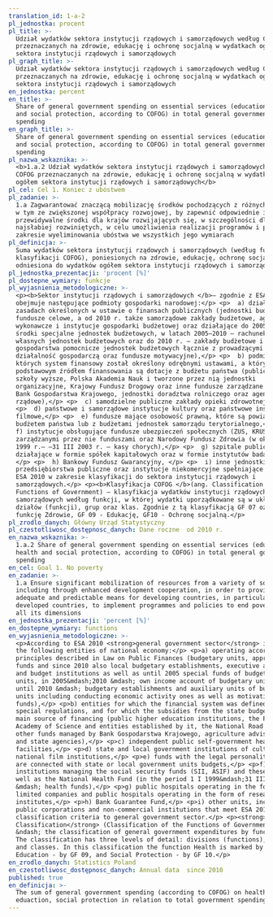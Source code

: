 ```yaml
---
translation_id: 1-a-2
pl_jednostka: procent
pl_title: >-
  Udział wydatków sektora instytucji rządowych i samorządowych według COFOG
  przeznaczanych na zdrowie, edukację i ochronę socjalną w wydatkach ogółem
  sektora instytucji rządowych i samorządowych
pl_graph_title: >-
  Udział wydatków sektora instytucji rządowych i samorządowych według COFOG
  przeznaczanych na zdrowie, edukację i ochronę socjalną w wydatkach ogółem
  sektora instytucji rządowych i samorządowych
en_jednostka: percent
en_title: >-
  Share of general government spending on essential services (education, health
  and social protection, according to COFOG) in total general government
  spending
en_graph_title: >-
  Share of general government spending on essential services (education, health
  and social protection, according to COFOG) in total general government
  spending
pl_nazwa_wskaznika: >-
  <b>1.a.2 Udział wydatków sektora instytucji rządowych i samorządowych według
  COFOG przeznaczanych na zdrowie, edukację i ochronę socjalną w wydatkach
  ogółem sektora instytucji rządowych i samorządowych</b>
pl_cel: Cel 1. Koniec z ubóstwem
pl_zadanie: >-
  1.a Zagwarantować znaczącą mobilizację środków pochodzących z różnych źródeł,
  w tym ze zwiększonej współpracy rozwojowej, by zapewnić odpowiednie i
  przewidywalne środki dla krajów rozwijających się, w szczególności dla państw
  najsłabiej rozwiniętych, w celu umożliwienia realizacji programów i polityk w
  zakresie wyeliminowania ubóstwa we wszystkich jego wymiarach
pl_definicja: >-
  Suma wydatków sektora instytucji rządowych i samorządowych (według funkcji
  klasyfikacji COFOG), poniesionych na zdrowie, edukację, ochronę socjalną,
  odniesiona do wydatków ogółem sektora instytucji rządowych i samorządowych.
pl_jednostka_prezentacji: 'procent [%]'
pl_dostepne_wymiary: funkcje
pl_wyjasnienia_metodologiczne: >-
  <p><b>Sektor instytucji rządowych i samorządowych </b>– zgodnie z ESA 2010 –
  obejmuje następujące podmioty gospodarki narodowej:</p> <p>  a) działające na
  zasadach określonych w ustawie o finansach publicznych (jednostki budżetowe,
  fundusze celowe, a od 2010 r. także samorządowe zakłady budżetowe, agencje
  wykonawcze i instytucje gospodarki budżetowej oraz działające do 2005 r.
  środki specjalne jednostek budżetowych, w latach 2005—2010 — rachunek dochodów
  własnych jednostek budżetowych oraz do 2010 r. — zakłady budżetowe i
  gospodarstwa pomocnicze jednostek budżetowych łącznie z prowadzącymi
  działalność gospodarczą oraz fundusze motywacyjne),</p> <p>  b) podmioty,
  których system finansowy został określony odrębnymi ustawami, a których
  podstawowym źródłem finansowania są dotacje z budżetu państwa (publiczne
  szkoły wyższe, Polska Akademia Nauk i tworzone przez nią jednostki
  organizacyjne, Krajowy Fundusz Drogowy oraz inne fundusze zarządzane przez
  Bank Gospodarstwa Krajowego, jednostki doradztwa rolniczego oraz agencje
  rządowe),</p> <p>  c) samodzielne publiczne zakłady opieki zdrowotnej,</p>
  <p>  d) państwowe i samorządowe instytucje kultury oraz państwowe instytucje
  filmowe,</p> <p>  e) fundusze mające osobowość prawną, które są powiązane z
  budżetem państwa lub z budżetami jednostek samorządu terytorialnego,</p> <p> 
  f) instytucje obsługujące fundusze ubezpieczeń społecznych (ZUS, KRUS) wraz z
  zarządzanymi przez nie funduszami oraz Narodowy Fundusz Zdrowia (w okresie 1 I
  1999 r.— —31 III 2003 r. — kasy chorych),</p> <p>  g) szpitale publiczne
  działające w formie spółek kapitałowych oraz w formie instytutów badawczych,
  </p> <p>  h) Bankowy Fundusz Gwarancyjny, </p> <p>  i) inne jednostki, w tym
  przedsiębiorstwa publiczne oraz instytucje niekomercyjne spełniające kryteria
  ESA 2010 w zakresie klasyfikacji do sektora instytucji rządowych i
  samorządowych.</p> <p><b>Klasyfikacja COFOG </b>(ang. Classification of the
  Functions of Government) – klasyfikacja wydatków instytucji rządowych i
  samorządowych według funkcji, w której wydatki uporządkowane są w układzie
  działów (funkcji), grup oraz klas. Zgodnie z tą klasyfikacją GF 07 oznacza
  funkcję Zdrowie, GF 09 - Edukację, GF10 - Ochronę socjalną.</p>
pl_zrodlo_danych: Główny Urząd Statystyczny
pl_czestotliwosc_dostępnosc_danych: Dane roczne  od 2010 r.
en_nazwa_wskaznika: >-
  1.a.2 Share of general government spending on essential services (education,
  health and social protection, according to COFOG) in total general government
  spending
en_cel: Goal 1. No poverty
en_zadanie: >-
  1.a Ensure significant mobilization of resources from a variety of sources,
  including through enhanced development cooperation, in order to provide
  adequate and predictable means for developing countries, in particular least
  developed countries, to implement programmes and policies to end poverty in
  all its dimensions
en_jednostka_prezentacji: 'percent [%]'
en_dostepne_wymiary: functions
en_wyjasnienia_metodologiczne: >-
  <p>According to ESA 2010 <strong>general government sector</strong> includes
  the following entities of national economy:</p> <p>a) operating according to
  principles described in Law on Public Finances (budgetary units, appropriated
  funds and since 2010 also local budgetary establishments, executive agencies
  and budget institutions as well as until 2005 special funds of budgetary
  units, in 2005&mdash;2010 &mdash; own income account of budgetary units and
  until 2010 &mdash; budgetary establishments and auxiliary units of budgetary
  units including conducting economic activity ones as well as motivation
  funds),</p> <p>b) entities for which the financial system was defined in
  special regulations, and for which the subsidies from the state budget are the
  main source of financing (public higher education institutions, the Polish
  Academy of Science and entities established by it, the National Road Fund and
  other funds managed by Bank Gospodarstwa Krajowego, agriculture advisory units
  and state agencies),</p> <p>c) independent public self-government health care
  facilities,</p> <p>d) state and local government institutions of culture and
  national film institutions,</p> <p>e) funds with the legal personality which
  are connected with state or local government units budgets,</p> <p>f)
  institutions managing the social security funds (SII, ASIF) and these funds as
  well as the National Health Fund (in the period 1 I 1999&mdash;31 III 2003
  &mdash; health funds),</p> <p>g) public hospitals operating in the form of
  limited companies and public hospitals operating in the form of research
  institutes,</p> <p>h) Bank Guarantee Fund,</p> <p>i) other units, including
  public corporations and non-commercial institutions that meet ESA 2010
  classification criteria to general government sector.</p> <p><strong>COFOG
  Classification</strong> (Classification of the Functions of Government)
  &ndash; the classification of general government expenditures by functions.
  The classification has three levels of detail: divisions (functions), groups
  and classes. In this classification the function Health is marked by GF 07.
  Education - by GF 09, and Social Protection - by GF 10.</p>
en_zrodlo_danych: Statistics Poland
en_czestotliwosc_dostępnosc_danych: Annual data  since 2010
published: true
en_definicja: >-
  The sum of general government spending (according to COFOG) on health,
  eduaction, social protection in relation to total government spending.
---
```

